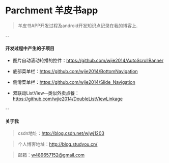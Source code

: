 # Parchment 羊皮书app
> 羊皮书APP开发过程及android开发知识点记录在我的博客上.

--
#### 开发过程中产生的子项目

* 图片自动滚动轮播的控件：https://github.com/wjie2014/AutoScrollBanner

* 底部菜单栏：https://github.com/wjie2014/BottomNavigation

* 侧滑菜单栏：https://github.com/wjie2014/Slide_Navigation

* 双联动ListView--类似外卖点餐：https://github.com/wjie2014/DoubleListViewLinkage

--
#### 关于我

> csdn地址：http://blog.csdn.net/wjwj1203

> 个人博客地址：http://blog.studyou.cn/

> 邮箱：w489657152@gmail.com
